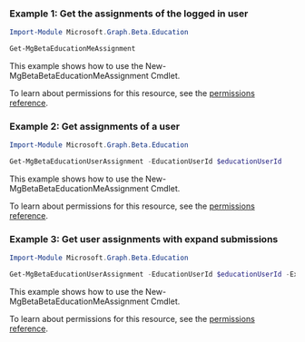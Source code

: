 ### Example 1: Get the assignments of the logged in user

```powershellImport-Module Microsoft.Graph.Beta.Education

Get-MgBetaEducationMeAssignment
```
This example shows how to use the New-MgBetaBetaEducationMeAssignment Cmdlet.
To learn about permissions for this resource, see the [permissions reference](/graph/permissions-reference).

### Example 2: Get assignments of a user

```powershellImport-Module Microsoft.Graph.Beta.Education

Get-MgBetaEducationUserAssignment -EducationUserId $educationUserId
```
This example shows how to use the New-MgBetaBetaEducationMeAssignment Cmdlet.
To learn about permissions for this resource, see the [permissions reference](/graph/permissions-reference).

### Example 3: Get user assignments with expand submissions

```powershellImport-Module Microsoft.Graph.Beta.Education

Get-MgBetaEducationUserAssignment -EducationUserId $educationUserId -ExpandProperty "submissions"
```
This example shows how to use the New-MgBetaBetaEducationMeAssignment Cmdlet.
To learn about permissions for this resource, see the [permissions reference](/graph/permissions-reference).

